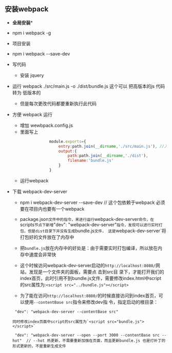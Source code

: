 ## 安装webpack

+ **全局安装***
- npm i webpack -g

+ 项目安装
-  npm i webpack --save-dev

+ 写代码
    - 安装 jquery

+ 运行 webpack ./src/main.js -o ./dist/bundle.js 这个可以 把高版本的js 代码转为 低版本的
    - 但是每次更改代码都要重新执行此代码
+ 方便 webpack  运行
    - 增加 wewbpack.config.js
    - 里面写上
    ```javascript const path = require('path')
                    module.exports={
                        entry:path.join(__dirname,'./src/main.js'), //入口函数
                        output:{
                            path:path.join(__dirname,'./dist'),
                            filename:'bundle.js'
                        }
                    }
    ```
     - 运行webpack
+ 下载 webpack-dev-server
    - npm i webpack-dev-server --save-dev   // 这个包依赖于webpack  必须要在项目内也要有一个webpack
    - package.json`文件中的指令，来进行运行`webpack-dev-server`命令，在`scripts`节点下新增`"dev":
         "webpack-dev-server"`指令，发现可以进行实时打包，但是dist目录下并没有生成`bundle.js`文件，
             这是`webpack-dev-server`将打包好的文件放在了内存中

    - 把`bundle.js`放在内存中的好处是：由于需要实时打包编译，所以放在内存中速度会非常快

    - 这个时候访问webpack-dev-server启动的`http://localhost:8080/`网站，发现是一个文件夹的面板，需要点
            击到src目      录下，才能打开我们的index首页，此时引用不到bundle.js文件，需要修改index.html中script
            的src属性为:`<script
            src="../bundle.js"></script>`
    - 为了能在访问`http://localhost:8080/`的时候直接访问到index首页，可以使用`--contentBase src`指令来修改dev指            令，指定启动的根目录：

     ```
      "dev": "webpack-dev-server --contentBase src"
     ```

      同时修改index页面中script的src属性为`<script src="bundle.js"></script>`

       "dev": "webpack-dev-server --open --port 3000 --contentBase src --hot"  // --hot 热更新，不需要重新加强在页面，而且更新bundle.js 也是打补丁的形式更新的，不是重新生成文件